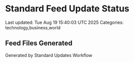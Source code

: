 # Standard Feed Update Status
Last updated: Tue Aug 19 15:40:03 UTC 2025
Categories: technology,business,world

## Feed Files Generated

Generated by Standard Updates Workflow

